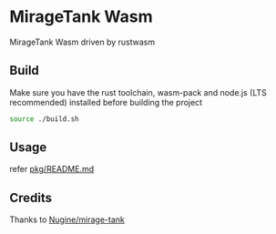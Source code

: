 # MirageTank Wasm

MirageTank Wasm driven by rustwasm

## Build

Make sure you have the rust toolchain, wasm-pack and node.js (LTS recommended) installed before building the project

```bash
source ./build.sh
```

## Usage

refer [pkg/README.md](./pkg/README.md)

## Credits

Thanks to [Nugine/mirage-tank](https://github.com/Nugine/mirage-tank)
